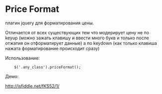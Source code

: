 Price Format
===========

плагин jquery для форматирования цены.

Отличается от всех существующих тем что модерирует цену не по keyup (можно зажать клавишу и ввести много букв и только после отжатия он отформатирует данные) а по keydown (как только клавиша нажата форматирование происходит сразу)

Использование:

        $('.any_class').priceFormat();

Демо:

http://jsfiddle.net/fKS52/1/
